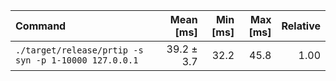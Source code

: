 | Command | Mean [ms] | Min [ms] | Max [ms] | Relative |
|:---|---:|---:|---:|---:|
| `./target/release/prtip -s syn -p 1-10000 127.0.0.1` | 39.2 ± 3.7 | 32.2 | 45.8 | 1.00 |
